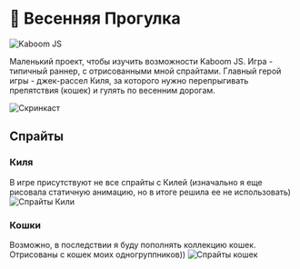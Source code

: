 # 🌸 Весенняя Прогулка
![Kaboom JS](https://img.shields.io/badge/Kaboom%20JS-runner-green)

Маленький проект, чтобы изучить возможности Kaboom JS. Игра - типичный раннер, с отрисованными мной спрайтами.
Главный герой игры - джек-рассел Киля, за которого нужно перепрыгивать препятствия (кошек) и гулять по весенним дорогам. 

![Скринкаст](https://github.com/HarukoRakuke/Sprite_Game/assets/145771485/799855f0-6adc-4f13-845b-c85ee6bd4001)
##  Спрайты
###  Киля
В игре присутствуют не все спрайты с Килей (изначально я еще рисовала статичную анимацию, но в итоге решила ее не использовать)
![Спрайты Кили](https://github.com/HarukoRakuke/Sprite_Game/assets/145771485/151938c8-d1e8-4b01-a0c2-d92a65623d00)


###  Кошки
Возможно, в последствии я буду пополнять коллекцию кошек. Отрисованы с кошек моих одногруппников))
![Спрайты кошек](https://github.com/HarukoRakuke/Sprite_Game/assets/145771485/48c5155f-6f4f-47b2-903b-ba6d93bf3c92)
